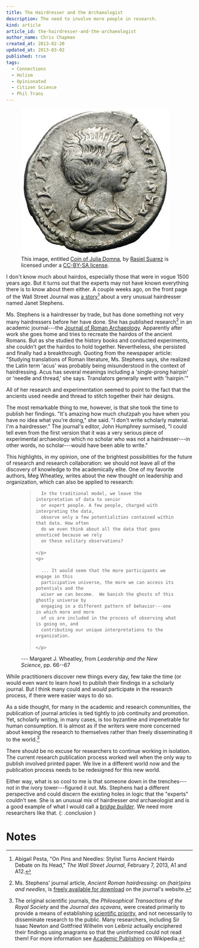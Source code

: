 ```yaml
---
title: The Hairdresser and the Archaeologist
description: The need to involve more people in research.
kind: article
article_id: the-hairdresser-and-the-archaeologist
author_name: Chris Chapman
created_at: 2013-02-20
updated_at: 2013-03-02
published: true
tags:
  - Connections
  - Holism
  - Opinionated
  - Citizen Science
  - Phil Trans
---
```


<figure property="schema:image" id="fig:julia-domna" resource="#julia_domna" class="aside img" typeof="schema:ImageObject">
  <link property="schema:representativeOfPage" resource="schema:True" />
  <meta property="schema:width" content="399 px" datatype="schema:Distance" />
  <meta property="schema:height" content="395 px" datatype="schema:Distance" />
  <img property="schema:contentUrl" src="Julia-domna.jpg" alt="Coin of Julia Domna I" data-no-retina class="static" />
  <figcaption>
    This image, entitled <a href="https://commons.wikimedia.org/wiki/File:Julia-domna.jpg" rel="prov:wasDerivedFrom" property="schema:name dc:title">Coin of Julia Domna</a>,
    by
    <a href="http://en.wikipedia.org/wiki/User:Rasiel" property="cc:attributionName" rel="cc:attributionURL dc:creator">Rasiel Suarez</a>
    is licensed under a
    <a rel="license" href="http://creativecommons.org/licenses/by-sa/3.0/"><abbr>CC-BY-SA</abbr> license</a>.
    <span class="icon-cc"></span><span class="icon-cc-by"></span><span class="icon-cc-sa"></span>
  </figcaption>
</figure>

I don't know much about hairdos, especially those that were in vogue <span
class="oldstyle">1500</span> years ago. But it turns out that the experts may
not have known everything there is to know about them either. A couple weeks
ago, on the front page of the Wall Street Journal was [a
story](http://online.wsj.com/article/SB10001424127887324900204578286272195339456.html)[^1]
about a very unusual hairdresser named Janet Stephens.

<!--MORE-->

Ms. Stephens is a hairdresser by trade, but has done something not very many
hairdressers before her have done. She has published research[^ja] in an
academic journal---the [Journal of Roman
Archaeology](http://www.journalofromanarch.com/). Apparently after work she
goes home and tries to recreate the hairdos of the ancient Romans. But as she
studied the history books and conducted experiments, she couldn't get the
hairdos to hold together. Nevertheless, she persisted and finally had a
breakthrough. Quoting from the newspaper article: "Studying translations of
Roman literature, Ms. Stephens says, she realized the Latin term 'acus' was
probably being misunderstood in the context of hairdressing. Acus has several
meanings including a 'single-prong hairpin' or 'needle and thread,' she says.
Translators generally went with 'hairpin.'"

All of her research and experimentation seemed to point to the fact that the
ancients used needle and thread to stitch together their hair designs.

The most remarkable thing to me, however, is that she took the time to publish
her findings. "It's amazing how much chutzpah you have when you have no idea
what you're doing," she said. "I don't write scholarly material. I'm a
hairdresser." The journal's editor, John Humphrey surmised, "I could tell even
from the first version that it was a very serious piece of experimental
archaeology which no scholar who was not a hairdresser---in other words, no
scholar---would have been able to write."

This highlights, in my opinion, one of the brightest possibilities for the
future of research and research collaboration: we should not leave all of the
discovery of knowledge to the academically elite. One of my favorite authors,
Meg Wheatley, writes about the new thought on leadership and organization,
which can also be applied to research:

<figure class="bq grab">
  <blockquote>
    <p>

      In the traditional model, we leave the interpretation of data to senior
      or expert people. A few people, charged with interpreting the data,
      observe only a few potentialities contained within that data. How often
      do we even think about all the data that goes unnoticed because we rely
      on these solitary observations?

    </p>
    <p>

      ... It would seem that the more participants we engage in this
      participative universe, the more we can access its potentials and the
      wiser we can become.  We banish the ghosts of this ghostly universe by
      engaging in a different pattern of behavior---one in which more and more
      of us are included in the process of observing what is going on, and
      contributing our unique interpretations to the organization.

    </p>
  </blockquote>
  <figcaption>--- Margaret J. Wheatley, from <cite>Leadership and the New Science</cite>, pp. <span class="oldstyle">66--67</span></figcaption>
</figure>

While practitioners discover new things every day, few take the time (or would
even want to learn _how_) to publish their findings in a scholarly journal.
But I think many could and *would* participate in the research process, if
there were easier ways to do so.

As a side thought, for many in the academic and research communities, the
publication of journal articles is tied tightly to job continuity and
promotion. Yet, scholarly writing, in many cases, is too byzantine and
impenetrable for human consumption. It is almost as if the writers were more
concerned about keeping the research to themselves rather than freely
disseminating it to the world.[^1st-journals]

There should be no excuse for researchers to continue working in isolation.
The current research publication process worked well when the only way to
publish involved printed paper. We live in a different world now and the
publication process needs to be redesigned for this new world.

Either way, what is so cool to me is that someone down in the trenches---not in
the ivory tower---figured it out. Ms. Stephens had a different perspective and
could discern the existing holes in logic that the "experts" couldn't see. She
is an unusual mix of hairdresser *and* archaeologist and is a good example of
what I would call a [_bridge builder_](/research/#p[OwgWnb],h[OwgWnb,3]). We
need more researchers like that.
{: .conclusion }

# Notes

[^1]: Abigail Pesta, "On Pins and Needles: Stylist Turns Ancient Hairdo Debate
    on Its Head," <i>The Wall Street Journal</i>, February 7, 2013, A1 and A12.

[^ja]: Ms. Stephens' journal article, _Ancient Roman hairdressing: on
    (hair)pins and needles_, is
    [freely available for download](http://www.journalofromanarch.com/samples.html)
    on the journal's website.

[^1st-journals]:

    The original scientific journals, the <cite>Philosophical Transactions of
    the Royal Society</cite> and the <cite lang="fr">Journal des
    sçavans</cite>, were created primarily to provide a means of establishing
    [scientific priority](http://en.wikipedia.org/wiki/Scientific_priority),
    and not necessarily to disseminate research to the public. Many
    researchers, including Sir Isaac Newton and Gottfried Wilhelm von Leibniz
    actually enciphered their findings using anagrams so that the uninformed
    could not read them! For more information see [Academic
    Publishing](http://en.wikipedia.org/wiki/Academic_publishing#History) on
    Wikipedia.
